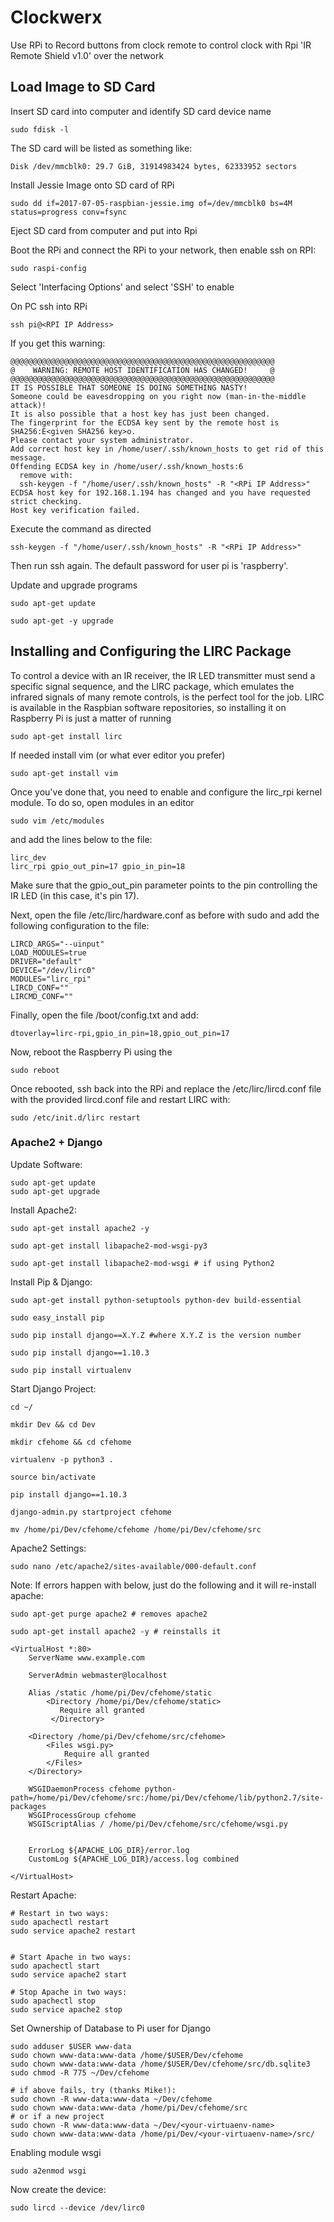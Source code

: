 # Clockwerx
Use RPi to Record buttons from clock remote to control clock with Rpi 'IR Remote Shield v1.0' over the network

## Load Image to SD Card
Insert SD card into computer and identify SD card device name

`sudo fdisk -l`

The SD card will be listed as something like:

`Disk /dev/mmcblk0: 29.7 GiB, 31914983424 bytes, 62333952 sectors`

Install Jessie Image onto SD card of RPi

`sudo dd if=2017-07-05-raspbian-jessie.img of=/dev/mmcblk0 bs=4M status=progress conv=fsync`

Eject SD card from computer and put into Rpi

Boot the RPi and connect the RPi to your network, then enable ssh on RPI:

`sudo raspi-config`

Select 'Interfacing Options' and select 'SSH' to enable

On PC ssh into RPi

`ssh pi@<RPI IP Address>`

If you get this warning:
```
@@@@@@@@@@@@@@@@@@@@@@@@@@@@@@@@@@@@@@@@@@@@@@@@@@@@@@@@@@@
@    WARNING: REMOTE HOST IDENTIFICATION HAS CHANGED!     @
@@@@@@@@@@@@@@@@@@@@@@@@@@@@@@@@@@@@@@@@@@@@@@@@@@@@@@@@@@@
IT IS POSSIBLE THAT SOMEONE IS DOING SOMETHING NASTY!
Someone could be eavesdropping on you right now (man-in-the-middle attack)!
It is also possible that a host key has just been changed.
The fingerprint for the ECDSA key sent by the remote host is
SHA256:E<given SHA256 key>o.
Please contact your system administrator.
Add correct host key in /home/user/.ssh/known_hosts to get rid of this message.
Offending ECDSA key in /home/user/.ssh/known_hosts:6
  remove with:
  ssh-keygen -f "/home/user/.ssh/known_hosts" -R "<RPi IP Address>"
ECDSA host key for 192.168.1.194 has changed and you have requested strict checking.
Host key verification failed.
```
Execute the command as directed

`ssh-keygen -f "/home/user/.ssh/known_hosts" -R "<RPi IP Address>"`

Then run ssh again. The default password for user pi is 'raspberry'.

Update and upgrade programs
```
sudo apt-get update

sudo apt-get -y upgrade
```

## Installing and Configuring the LIRC Package
To control a device with an IR receiver, the IR LED transmitter must send a specific signal sequence, and the LIRC package, which emulates the infrared signals of many remote controls, is the perfect tool for the job. LIRC is available in the Raspbian software repositories, so installing it on Raspberry Pi is just a matter of running

`sudo apt-get install lirc`

If needed install vim (or what ever editor you prefer)

`sudo apt-get install vim`

Once you've done that, you need to enable and configure the lirc_rpi kernel module. To do so, open modules in an editor

`sudo vim /etc/modules`

and add the lines below to the file:
```
lirc_dev
lirc_rpi gpio_out_pin=17 gpio_in_pin=18
```
Make sure that the gpio_out_pin parameter points to the pin controlling the IR LED (in this case, it's pin 17). 

Next, open the file /etc/lirc/hardware.conf as before with sudo and add the following configuration to the file:
```
LIRCD_ARGS="--uinput"
LOAD_MODULES=true
DRIVER="default"
DEVICE="/dev/lirc0"
MODULES="lirc_rpi"
LIRCD_CONF=""
LIRCMD_CONF=""
```
Finally, open the file /boot/config.txt and add:

`dtoverlay=lirc-rpi,gpio_in_pin=18,gpio_out_pin=17`

Now, reboot the Raspberry Pi using the

`sudo reboot`

Once rebooted, ssh back into the RPi and replace the /etc/lirc/lircd.conf file with the provided lircd.conf file and restart LIRC with:

`sudo /etc/init.d/lirc restart`

### Apache2 + Django


Update Software:

```
sudo apt-get update
sudo apt-get upgrade
```

Install Apache2:

```
sudo apt-get install apache2 -y

sudo apt-get install libapache2-mod-wsgi-py3

sudo apt-get install libapache2-mod-wsgi # if using Python2
```

Install Pip & Django:

```
sudo apt-get install python-setuptools python-dev build-essential

sudo easy_install pip 

sudo pip install django==X.Y.Z #where X.Y.Z is the version number

sudo pip install django==1.10.3

sudo pip install virtualenv 

```

Start Django Project:
```
cd ~/

mkdir Dev && cd Dev

mkdir cfehome && cd cfehome

virtualenv -p python3 .

source bin/activate

pip install django==1.10.3

django-admin.py startproject cfehome

mv /home/pi/Dev/cfehome/cfehome /home/pi/Dev/cfehome/src
```

Apache2 Settings:

```
sudo nano /etc/apache2/sites-available/000-default.conf
```
Note: If errors happen with below, just do the following and it will re-install apache:

```
sudo apt-get purge apache2 # removes apache2

sudo apt-get install apache2 -y # reinstalls it

```

```     
<VirtualHost *:80>
    ServerName www.example.com

    ServerAdmin webmaster@localhost

    Alias /static /home/pi/Dev/cfehome/static
        <Directory /home/pi/Dev/cfehome/static>
           Require all granted
         </Directory>

    <Directory /home/pi/Dev/cfehome/src/cfehome>
        <Files wsgi.py>
            Require all granted
        </Files>
    </Directory>

    WSGIDaemonProcess cfehome python-path=/home/pi/Dev/cfehome/src:/home/pi/Dev/cfehome/lib/python2.7/site-packages
    WSGIProcessGroup cfehome
    WSGIScriptAlias / /home/pi/Dev/cfehome/src/cfehome/wsgi.py


    ErrorLog ${APACHE_LOG_DIR}/error.log
    CustomLog ${APACHE_LOG_DIR}/access.log combined

</VirtualHost>

```

Restart Apache:

```
# Restart in two ways:
sudo apachectl restart
sudo service apache2 restart


# Start Apache in two ways:
sudo apachectl start
sudo service apache2 start

# Stop Apache in two ways:
sudo apachectl stop
sudo service apache2 stop
```

Set Ownership of Database to Pi user for Django
```
sudo adduser $USER www-data
sudo chown www-data:www-data /home/$USER/Dev/cfehome    
sudo chown www-data:www-data /home/$USER/Dev/cfehome/src/db.sqlite3
sudo chmod -R 775 ~/Dev/cfehome

# if above fails, try (thanks Mike!):
sudo chown -R www-data:www-data ~/Dev/cfehome
sudo chown www-data:www-data /home/pi/Dev/cfehome/src
# or if a new project
sudo chown -R www-data:www-data ~/Dev/<your-virtuaenv-name>
sudo chown www-data:www-data /home/pi/Dev/<your-virtuaenv-name>/src/
```

Enabling module wsgi
```
sudo a2enmod wsgi
```

Now create the device:

`sudo lircd --device /dev/lirc0`
